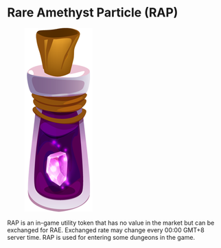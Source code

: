 # Rare Amethyst Particle (RAP)

<figure><img src="../../../../.gitbook/assets/image (2).png" alt=""><figcaption></figcaption></figure>

RAP is an in-game utility token that has no value in the market but can be exchanged for RAE. Exchanged rate may change every 00:00 GMT+8 server time. RAP is used for entering some dungeons in the game.
